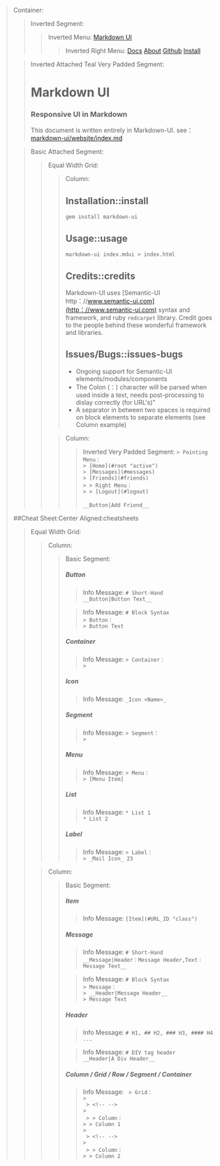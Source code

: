 > Container:
> > Inverted Segment:
> > > Inverted Menu:
> > > [Markdown UI](http：//jjuliano.github.io/markdown-ui "active basic")
> > > > Inverted Right Menu:
> > > > [Docs](docs/toc.html)
> > > > [About](about.html)
> > > > [Github](https：//github.com/jjuliano/markdown-ui)
> > > > [Install](../index.html#install)
>
> <!-- -->
>
> > Inverted Attached Teal Very Padded Segment:
> > # Markdown UI
> > ### Responsive UI in Markdown
> > This document is written entirely in Markdown-UI. see： [markdown-ui/website/index.md](https：//raw.githubusercontent.com/jjuliano/markdown-ui/master/website/index.md)
>
> <!-- -->
>
> > Basic Attached Segment:
> > > Equal Width Grid:
> > > > Column:
> > > > ## Installation::install
> > > > ```gem install markdown-ui```
> > > > ## Usage::usage
> > > > ```markdown-ui index.mdui > index.html```
> > > > ## Credits::credits
> > > > Markdown-UI uses [Semantic-UI http：//www.semantic-ui.com](http：//www.semantic-ui.com) syntax and framework, and ruby ```redcarpet``` library.
> > > > Credit goes to the people behind these wonderful framework and libraries.
> > > > ## Issues/Bugs::issues-bugs
> > > > * Ongoing support for Semantic-UI elements/modules/components
> > > > * The Colon (：) character will be parsed when used inside a text, needs post-processing to dislay correctly (for URL's)"
> > > > * A separator in between two spaces is required on block elements to separate elements (see Column example)
> > >
> > > <!-- -->
> > >
> > > > Column:
> > > > > Inverted Very Padded Segment:
> > > > > ```> Pointing Menu：``` <br />
> > > > > ```> [Home](#root "active")``` <br />
> > > > > ```> [Messages](#messages)``` <br />
> > > > > ```> [Friends](#friends)``` <br />
> > > > > ```> > Right Menu：``` <br />
> > > > > ```> > [Logout](#logout)``` <br />
> > > > > <br />
> > > > > ```__Button|Add Friend__```
>
> <!-- -->
>
> ##Cheat Sheet:Center Aligned:cheatsheets
> > Equal Width Grid:
> > > Column:
> > > > Basic Segment:
> > > > ##### Button
> > > > > Info Message:
> > > > > ``` # Short-Hand ``` <br />
> > > > > ``` __Button|Button Text__ ```
> > > >
> > > > <!-- -->
> > > >
> > > > > Info Message:
> > > > > ``` # Block Syntax ``` <br />
> > > > > ``` > Button： ``` <br />
> > > > > ``` > Button Text ``` <br />
> > > >
> > > > <!-- -->
> > > >
> > > > ##### Container
> > > > > Info Message:
> > > > > ``` > Container： ``` <br />
> > > > > ``` > ``` <br />
> > > >
> > > > <!-- -->
> > > >
> > > > ##### Icon
> > > > > Info Message:
> > > > > ``` _Icon <Name>_ ``` <br />
> > > >
> > > > <!-- -->
> > > >
> > > > ##### Segment
> > > > > Info Message:
> > > > > ``` > Segment： ``` <br />
> > > > > ``` > ``` <br />
> > > >
> > > > <!-- -->
> > > >
> > > > ##### Menu
> > > > > Info Message:
> > > > > ``` > Menu： ``` <br />
> > > > > ``` > [Menu Item] ``` <br />
> > > >
> > > > <!-- -->
> > > >
> > > > ##### List
> > > > > Info Message:
> > > > > ``` * List 1 ``` <br />
> > > > > ``` * List 2 ``` <br />
> > > >
> > > > <!-- -->
> > > >
> > > > ##### Label
> > > > > Info Message:
> > > > > ``` > Label： ``` <br />
> > > > > ``` > _Mail Icon_ 23 ``` <br />
> > > >
> > > > <!-- -->
> > > >
> >
> > <!-- -->
> >
> > > Column:
> > > > Basic Segment:
> > > > ##### Item
> > > > > Info Message:
> > > > > ``` [Item](#URL_ID "class") ``` <br />
> > > >
> > > > <!-- -->
> > > >
> > > > ##### Message
> > > > > Info Message:
> > > > > ``` # Short-Hand ``` <br />
> > > > > ``` __Message|Header：Message Header,Text：Message Text__ ``` <br />
> > > >
> > > > <!-- -->
> > > >
> > > > > Info Message:
> > > > > ``` # Block Syntax ``` <br />
> > > > > ``` > Message： ``` <br />
> > > > > ``` > __Header|Message Header__ ``` <br />
> > > > > ``` > Message Text ``` <br />
> > > >
> > > > <!-- -->
> > > >
> > > > ##### Header
> > > > > Info Message:
> > > > > ``` # H1, ## H2, ### H3, #### H4 ... ``` <br />
> > > >
> > > > <!-- -->
> > > >
> > > > > Info Message:
> > > > > ``` # DIV tag header ``` <br />
> > > > > ``` __Header|A Div Header__ ``` <br />
> > > >
> > > > <!-- -->
> > > >
> > > > ##### Column / Grid / Row / Segment / Container
> > > > > Info Message:
> > > > > ``` > Grid：``` <br />
> > > > > ``` > ``` <br />
> > > > > ``` > <!-- -->``` <br />
> > > > > ``` > ``` <br />
> > > > > ``` > > Column：``` <br />
> > > > > ``` > > Column 1 ``` <br />
> > > > > ``` > ``` <br />
> > > > > ``` > <!-- -->``` <br />
> > > > > ``` > ``` <br />
> > > > > ``` > > Column：``` <br />
> > > > > ``` > > Column 2 ``` <br />
> > > >
> > > > <!-- -->
> > > >